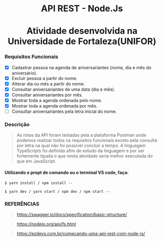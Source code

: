 <h1 align="center"> API REST - Node.Js </h1>

<h1 align="center"> Atividade desenvolvida na Universidade de Fortaleza(UNIFOR) </h1>

### Requisitos Funcionais

- [x] Cadastrar pessoa na agenda de aniversariantes (nome, dia e mês do aniversário).
- [x] Excluir pessoa a partir do nome.
- [x] Alterar dia ou mês a partir do nome.
- [x] Consultar aniversariantes de uma data (dia e mês).
- [x] Consultar aniversariantes por mês.
- [x] Mostrar toda a agenda ordenada pelo nome.
- [x] Mostrar toda a agenda ordenada por mês.
- [ ] Consultar aniversariantes pela letra inicial do nome.

### Descrição

> As rotas da API foram testadas pela a plataforma Postman onde podemos realizar todos os requisitos funcionais exceto pela consulta por letra na qual não foi possível concluir a tempo. A linguagem TypeScripts foi definida afim de estudo da linguagem e por ser fortemente tipada o que nesta atividade seria melhor executada do que em JavaScript. 

#### Utilizando o propt de comando ou o terminal VS code, faça: 
    $ yarn install / npm install --
    
    $ yarn dev / yarn start / npm dev / npm start --

### REFERÊNCIAS

> https://swagger.io/docs/specification/basic-structure/

> https://nodejs.org/api/fs.html

> https://ezdevs.com.br/comecando-uma-api-rest-com-node-js/
